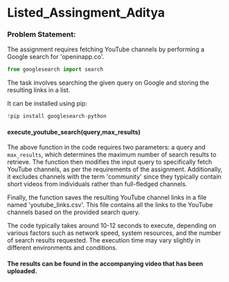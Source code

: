 # Listed_Assingment_Aditya

### Problem Statement:
The assignment requires fetching YouTube channels by performing a Google search for 'openinapp.co'.

```python
from googlesearch import search
```
The task involves searching the given query on Google and storing the resulting links in a list.

It can be installed using pip: 
```python 
!pip install googlesearch-python
```
#### execute_youtube_search(query,max_results)
The above function in the code requires two parameters: a query and `max_results`, which determines the maximum number of search results to retrieve. The function then modifies the input query to specifically fetch YouTube channels, as per the requirements of the assignment. Additionally, it excludes channels with the term 'community' since they typically contain short videos from individuals rather than full-fledged channels.

Finally, the function saves the resulting YouTube channel links in a file named 'youtube_links.csv'. This file contains all the links to the YouTube channels based on the provided search query.

The code typically takes around 10-12 seconds to execute, depending on various factors such as network speed, system resources, and the number of search results requested. The execution time may vary slightly in different environments and conditions.

#### The results can be found in the accompanying video that has been uploaded.
